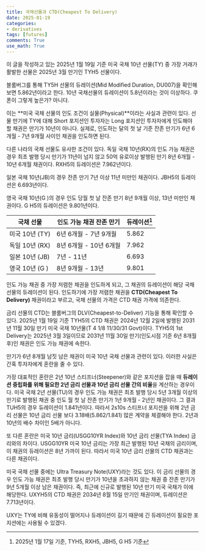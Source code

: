 ```yaml
---
title: 국채선물과 CTD(Cheapest To Delivery)
date: 2025-01-19
categories: 
- derivatives
tags: [futures]
comments: True
use_math: True
---
```




이 글을 작성하고 있는 2025년 1월 19일 기준 미국 국채 10년 선물(TY) 중 가장 거래가 활발한 선물은 2025년 3월 만기인 TYH5 선물이다. 

블룸버그를 통해 TY5H 선물의 듀레이션(Mid Modified Duration, DU007)을 확인해보면 5.862년이라고 한다. 10년 국채선물의 듀레이션이 5.8년이라는 것이 이상하다. 쿠폰이 그렇게 높은가? 아니다. 

이는 **미국 국채 선물의 인도 조건이 실물(Physical)**이라는 사실과 관련이 있다. 선물 만기에 TY에 대해 Short 포지션인 투자자는 Long 포지션인 투자자에게 인도해야 할 채권은 만기가 10년이 아니다. 실제로, 인도하는 달의 첫 날 기준 잔존 만기가 6년 6개월 - 7년 9개월 사이인 채권을 인도하면 된다.

다른 나라의 국채 선물도 유사한 조건이 있다. 독일 국채 10년(RX)의 인도 가능 채권은 경우 최초 발행 당시 만기가 11년이 넘지 않고 50억 유로이상 발행된 만기 8년 6개월 - 10년 6개월 채권이다. RXH5의 듀레이션은 7.962년이다.

일본 국채 10년(JB)의 경우 잔존 만기 7년 이상 11년 미만인 채권이다.  JBH5의 듀레이션은 6.693년이다.

영국 국채 10년(G )의 경우 인도 당월 첫 날 잔존 만기 8년 9개월 이상, 13년 미만인 채권이다. G H5의 듀레이션은 9.801년이다.



| 국채 선물      | 인도 가능 채권 잔존 만기 | 듀레이션[^1] |
| -------------- | ------------------------ | ------------ |
| 미국 10년 (TY) | 6년 6개월 - 7년 9개월    | 5.862        |
| 독일 10년 (RX) | 8년 6개월 - 10년 6개월   | 7.962        |
| 일본 10년 (JB) | 7년 - 11년               | 6.693        |
| 영국 10년 (G ) | 8년 9개월 - 13년         | 9.801        |

[^1]: 2025년 1월 17일 기준, TYH5, RXH5, JBH5, G H5 기준



인도 가능 채권 중 가장 저렴한 채권을 인도하게 되고, 그 채권의 듀레이션이 해당 국채 선물의 듀레이션이 된다. 인도하기에 가장 저렴한 채권을 **CTD(Cheapest To Delivery)** 채권이라고 부르고, 국채 선물의 가격은 CTD 채권 가격에 의존한다.

금리 선물의 CTD는 블룸버그의 DLV(Cheapest-to-Deliver) 기능을 통해 확인할 수 있다. 2025년 1월 19일 기준 TYH5의 CTD 채권은 2024년 12월 2일에 발행된 2031년 11월 30일 만기 미국 국채 10년물(T 4 1/8 11/30/31 Govt)이다. TYH5의 1st Delivery는 2025년 3월 3일이므로 2031년 11월 30일 만기(인도시점 기준 6년 8개월 후)인 채권은 인도 가능 채권에 속한다.

만기가 6년 8개월 남짓 남은 채권이 미국 10년 국채 선물과 관련이 있다. 이러한 사실은 간혹 투자자에게 혼란을 줄 수 있다. 

가장 대표적인 혼란은 2년 10년 스티프너(Steepener)와 같은 포지션을 잡을 때 **듀레이션 중립화를 위해 필요한 2년 금리 선물과 10년 금리 선물 간의 비율**을 계산하는 경우이다. 미국 국채 2년 선물(TU)의 경우 인도 가능 채권은 최초 발행 당시 5년 3개월 이상의 만기로 발행된 채권 중 인도 월 첫 날 잔존 만기가 1년 9개월 - 2년인 채권이다. 그 결과 TUH5의 경우 듀레이션이 1.841년이다. 따라서 2s10s 스티프너 포지션을 위해 2년 금리 선물은 10년 금리 선물 보다 3.18배(5.862/1.841) 많은 계약을 체결해야 한다. 2년과 10년의 배수 차이인 5배가 아니다.

또 다른 혼란은 미국 10년 금리(USGG10YR Index)와 10년 금리 선물(TYA Index) 금리와의 차이다. USGG10YR 미국 10년 금리는 가장 최근 발행된 10년 국채의 금리이며, 이 채권의 듀레이션은 8년 가까이 된다. 따라서 미국 10년 금리 선물의 CTD 채권과는 다른 채권이다.

미국 국채 선물 중에는 Ultra Treasury Note(UXY)라는 것도 있다. 이 금리 선물의 경우 인도 가능 채권은 최초 발행 당시 만기가 10년을 초과하지 않는 채권 중 잔존 만기가 9년 5개월 이상 남은 채권이다. 즉, 최근에 신규로 발행된 10년 만기 미국 국채가 이에 해당한다. UXYH5의 CTD 채권은 2034년 8월 15일 만기인 채권이며, 듀레이션은 7.713년이다.

UXY는 TY에 비해 유동성이 떨어지나 듀레이션이 길기 때문에 긴 듀레이션이 필요한 포지션에는 사용될 수 있겠다. 





